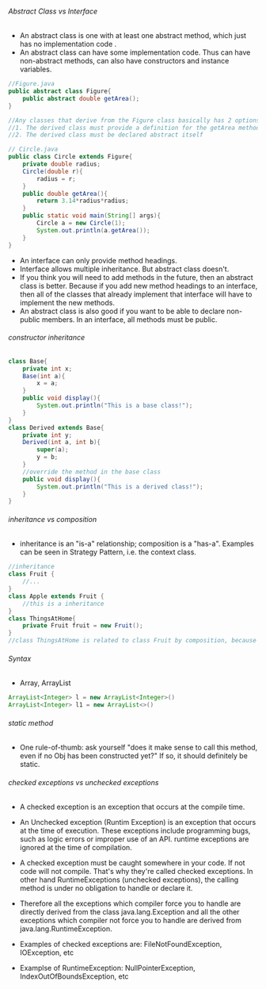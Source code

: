 ###### Abstract Class vs Interface
- An abstract class is one with at least one abstract method, which just has no implementation code .
- An abstract class can have some implementation code. Thus can have non-abstract methods, can also have constructors and instance variables.
```java
//Figure.java
public abstract class Figure{
	public abstract double getArea();
}

//Any classes that derive from the Figure class basically has 2 options: 
//1. The derived class must provide a definition for the getArea method
//2. The derived class must be declared abstract itself

// Circle.java
public class Circle extends Figure{
	private double radius;
	Circle(double r){
		radius = r;
	}
	public double getArea(){
		return 3.14*radius*radius;
	}
	public static void main(String[] args){
		Circle a = new Circle(1);
		System.out.println(a.getArea());
	}
}
```
- An interface can only provide method headings.
- Interface allows multiple inheritance. But abstract class doesn't.
- If you think you will need to add methods in the future, then an abstract class is better. Because if you add new method headings to an interface, then all of the classes that already implement that interface will have to implement the new methods. 
- An abstract class is also good if you want to be able to declare non-public members. In an interface, all methods must be public.
###### constructor inheritance
```java
class Base{
	private int x;
	Base(int a){
		x = a;
	}
	public void display(){
		System.out.println("This is a base class!");
	}
}
class Derived extends Base{
	private int y;
	Derived(int a, int b){
		super(a);
		y = b;
	}
	//override the method in the base class
	public void display(){
		System.out.println("This is a derived class!");
	}
}
```

###### inheritance vs composition
- inheritance is an "is-a" relationship; composition is a "has-a". Examples can be seen in Strategy Pattern, i.e. the context class.
```java
//inheritance
class Fruit {
    //...
}
class Apple extends Fruit {
    //this is a inheritance
}
class ThingsAtHome{
	private Fruit fruit = new Fruit();
}
//class ThingsAtHome is related to class Fruit by composition, because it has an instance variable that holds a reference to a Fruit object. 
```

###### Syntax
- Array, ArrayList
```java
ArrayList<Integer> l = new ArrayList<Integer>()
ArrayList<Integer> l1 = new ArrayList<>() 

```

###### static method
- One rule-of-thumb: ask yourself "does it make sense to call this method, even if no Obj has been constructed yet?" If so, it should definitely be static.

###### checked exceptions vs unchecked exceptions
- A checked exception is an exception that occurs at the compile time.
- An Unchecked exception (Runtim Exception) is an exception that occurs at the time of execution. These exceptions include programming bugs, such as logic errors or improper use of an API. runtime exceptions are ignored at the time of compilation.

- A checked exception must be caught somewhere in your code. If not code will not compile. That's why they're called checked exceptions. In other hand RuntimeExceptions (unchecked exceptions), the calling 
method is under no obligation to handle or declare it. 

- Therefore all the exceptions which compiler force you to handle are directly derived from the class java.lang.Exception and all the other exceptions which compiler not force you to handle are derived from java.lang.RuntimeException.

- Examples of checked exceptions are: FileNotFoundException, IOException, etc

- Examplse of RuntimeException: NullPointerException, IndexOutOfBoundsException, etc


